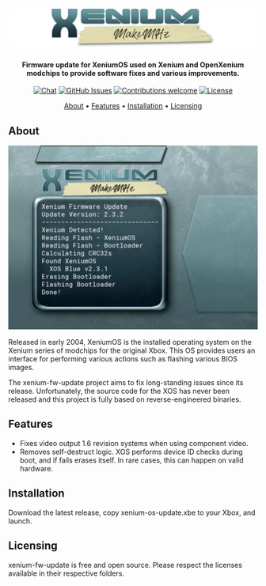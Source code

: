 <h1 align="center">
  <br>
  <a href="https://github.com/MakeMHz/xenium-fw-update"><img src="media/logo.png" alt="Xenium Firmware Update" width="800"></a>
  <br>
</h1>
<h4 align="center">Firmware update for XeniumOS used on Xenium and OpenXenium modchips to provide software fixes and various improvements.</h4>
<p align="center">
 <a href=""><img src="https://img.shields.io/discord/643467096906399804.svg" alt="Chat"></a>
 <a href="https://github.com/MakeMHz/xenium-fw-update/issues"><img src="https://img.shields.io/github/issues/MakeMHz/xenium-fw-update.svg" alt="GitHub Issues"></a>
 <a href=""><img src="https://img.shields.io/badge/contributions-welcome-orange.svg" alt="Contributions welcome"></a>
 <a href="https://opensource.org/licenses/GPL-2.0"><img src="https://img.shields.io/github/license/MakeMHz/xenium-fw-update.svg?color=green" alt="License"></a>
</p>
<p align="center">
  <a href="#about">About</a> •
  <a href="#features">Features</a> •
  <a href="#installation">Installation</a> •
  <a href="#licensing">Licensing</a>
</p>

## About
![screenshot](media/screenshot.png)

Released in early 2004, XeniumOS is the installed operating system on the Xenium series of modchips for the original Xbox. This OS provides users an interface for performing various actions such as flashing various BIOS images.

The xenium-fw-update project aims to fix long-standing issues since its release. Unfortunately, the source code for the XOS has never been released and this project is fully based on reverse-engineered binaries.

## Features
  * Fixes video output 1.6 revision systems when using component video.
  * Removes self-destruct logic. XOS performs device ID checks during boot, and if fails erases itself. In rare cases, this can happen on valid hardware.

## Installation
Download the latest release, copy xenium-os-update.xbe to your Xbox, and launch.


## Licensing
xenium-fw-update is free and open source. Please respect the licenses available in their respective folders.
